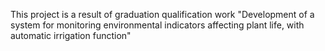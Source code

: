 This project is a result of graduation qualification work "Development of a system for monitoring environmental indicators affecting plant life, with automatic irrigation function"
